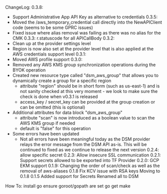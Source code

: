 ChangeLog:
0.3.8:
- Support Administrative App API Key as alternative to credentials
0.3.5:
- Moved the /aws_temporary_credential call directly into the NewAPIClient code (seems to be some GPRC issues)
- Fixed issue where alias removal was failing as there was no alias for the CMK
0.3.3: r.statuscode for all APICallBody
0.3.2:
- Clean up at the provider settings level
- Region is now also set at the provider level that is also applied at the AWS credentials support level
0.3.1:
- Moved AWS profile support
0.3.0:
- Removed any AWS KMS group synchronization operations during the BYOK operation
- Created new resource type called "dsm_aws_group" that allows you to dynamically create a group for a specific region
    - attribute "region" should be in short form (such as us-east-1) and is not sanity checked at this very moment - we look to make sure the check is done when v0.3.1 is released
    - access_key / secret_key can be provided at the group creation or can be omitted (this is optional)
- Additional attributes for data block "dsm_aws_group"
    - attribute "scan" is now introduced as a boolean value to scan the AWS KMS group if needed
    - default is "false" for this operation
- Some errors have been updated
    - Not all errors have been meaningful today as the DSM provider relays the error message from the DSM API as-is. This will be continued to fixed as we continue to release the next version
0.2.4: allow specific secret
0.2.3:
Allow insecure SSL communication
0.2.1:
Support secrets allowed to be exported into TF Provider
0.2.0:
GCP EKM support
0.1.9:
Changing the order of scan/check as well as the removal of aws-aliases
0.1.8
Fix KCV issue with RSA keys
Moving to 0.1.8
0.1.5
Added support for Secrets
Renamed all to DSM

How To:
install go
ensure goroot/gopath are set
go get
make
